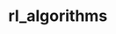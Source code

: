 # rl_algorithms

<!-- Travis CI -->

<!--[![Build Status](https://travis-ci.com/wpumacay/rl_algorithms.svg?token=4zpKjru74AJXE5qyqjdZ&branch=master)](https://travis-ci.com/wpumacay/rl_algorithms)-->


<!-- Body -->
